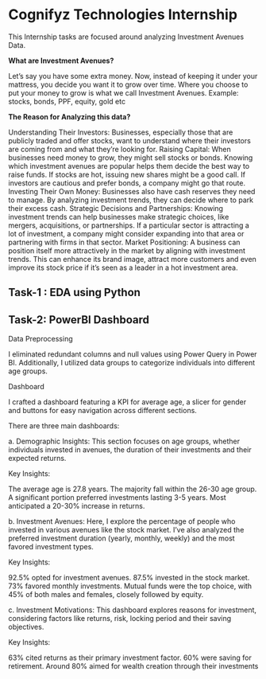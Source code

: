 # Cognifyz Technologies Internship

This Internship tasks are focused around analyzing Investment Avenues Data.

**What are Investment Avenues?**

Let’s say you have some extra money. Now, instead of keeping it under your mattress, you decide you want it to grow over time. Where you choose to put your money to grow is what we call Investment Avenues. Example: stocks, bonds, PPF, equity, gold etc

**The Reason for Analyzing this data?**

Understanding Their Investors: Businesses, especially those that are publicly traded and offer stocks, want to understand where their investors are coming from and what they’re looking for.
Raising Capital: When businesses need money to grow, they might sell stocks or bonds. Knowing which investment avenues are popular helps them decide the best way to raise funds. If stocks are hot, issuing new shares might be a good call. If investors are cautious and prefer bonds, a company might go that route.
Investing Their Own Money: Businesses also have cash reserves they need to manage. By analyzing investment trends, they can decide where to park their excess cash.
Strategic Decisions and Partnerships: Knowing investment trends can help businesses make strategic choices, like mergers, acquisitions, or partnerships. If a particular sector is attracting a lot of investment, a company might consider expanding into that area or partnering with firms in that sector.
Market Positioning: A business can position itself more attractively in the market by aligning with investment trends. This can enhance its brand image, attract more customers and even improve its stock price if it’s seen as a leader in a hot investment area.


## Task-1 : EDA using Python
## Task-2: PowerBI Dashboard
Data Preprocessing

I eliminated redundant columns and null values using Power Query in Power BI. Additionally, I utilized data groups to categorize individuals into different age groups.

Dashboard

I crafted a dashboard featuring a KPI for average age, a slicer for gender and buttons for easy navigation across different sections.

There are three main dashboards:

a. Demographic Insights: This section focuses on age groups, whether individuals invested in avenues, the duration of their investments and their expected returns.

Key Insights:

The average age is 27.8 years.
The majority fall within the 26-30 age group.
A significant portion preferred investments lasting 3-5 years.
Most anticipated a 20-30% increase in returns.

b. Investment Avenues: Here, I explore the percentage of people who invested in various avenues like the stock market. I’ve also analyzed the preferred investment duration (yearly, monthly, weekly) and the most favored investment types.

Key Insights:

92.5% opted for investment avenues.
87.5% invested in the stock market.
73% favored monthly investments.
Mutual funds were the top choice, with 45% of both males and females, closely followed by equity.

c. Investment Motivations: This dashboard explores reasons for investment, considering factors like returns, risk, locking period and their saving objectives.

Key Insights:

63% cited returns as their primary investment factor.
60% were saving for retirement.
Around 80% aimed for wealth creation through their investments

